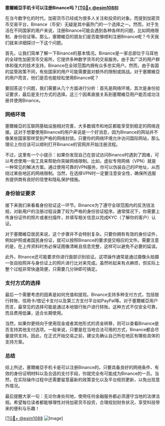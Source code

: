 **塞爾維亞手机卡可以注册Binance吗？[[TG💪+ @esim1088](https://t.me/s/esim1088)]**

在当今数字化的时代，加密货币已经成为很多人关注和投资的对象。而提到加密货币交易平台，Binance（币安）无疑是其中最热门的一个选择之一。然而，对于生活在不同国家的用户来说，注册Binance可能会遇到各种各样的问题，比如网络限制、身份验证等。那么，塞爾維亞的朋友们是否能够顺利注册Binance呢？今天我们就来详细探讨一下这个问题。

首先，让我们简单了解一下Binance的基本情况。Binance是一家总部位于马耳他的全球性加密货币交易所，它提供多种数字货币的交易服务。由于其广泛的用户群体和强大的技术支持，Binance在全球范围内拥有众多忠实用户。然而，由于各国的监管政策不同，有些国家的用户可能需要面对额外的限制或挑战。对于塞爾維亞的用户而言，他们是否也能轻松使用Binance呢？

要回答这个问题，我们需要从几个方面进行分析：首先是网络环境，其次是身份验证要求，最后是支付方式的选择。这三个因素直接关系到塞爾維亞用户能否成功注册并使用Binance。

### 网络环境

塞爾維亞的互联网基础设施相对完善，大多数城市和地区都能享受到稳定的网络连接。这对于想要使用Binance的用户来说是一个好消息，因为Binance的网站并不像某些国家那样受到严格的网络封锁。只要你的网络环境允许访问国际网站，那么理论上你应该可以顺利打开Binance的官网并开始注册流程。

不过，这里有一个小提示：如果你发现自己在尝试访问Binance时遇到了困难，可以考虑使用一些工具来帮助你突破网络限制。比如，虚拟专用网络（VPN）就是一种常见的解决方案。通过使用可靠的VPN服务，你可以伪装自己的IP地址，从而绕过某些地区的网络限制。当然，在选择VPN时一定要注意安全性，确保所选服务提供商有良好的信誉和隐私保护措施。

### 身份验证要求

接下来我们来看看身份验证这一环节。Binance为了遵守全球范围内的反洗钱法规，对新用户的注册过程设置了较为严格的身份验证程序。通常情况下，你需要上传身份证件的照片或者扫描件，并填写相关信息以完成KYC（了解你的客户）认证。

对于塞爾維亞居民来说，这个步骤并不会特别复杂。只要你拥有有效的身份证件，例如护照或者国民身份证，就可以按照Binance的要求提交相应的文件。需要注意的是，在上传资料时务必保证图像清晰且信息完整，这样可以避免不必要的延误。

此外，Binance还可能要求你进行面部识别验证。这项操作通常是通过摄像头拍摄一张自拍照并与身份证上的照片进行比对来完成。虽然听起来有点麻烦，但实际上整个过程非常快速简便，只需要几分钟即可搞定。

### 支付方式的选择

最后一个需要考虑的因素是如何充值和提现。Binance支持多种支付方式，包括银行转账、信用卡/借记卡支付以及第三方支付平台如PayPal等。对于塞爾維亞用户而言，最常见的选择可能是通过本地银行账户进行转账。这种方式不仅安全可靠，而且费用低廉，适合长期使用。

当然，如果你更倾向于使用现金或者其他形式的资金转移，则可以查看Binance是否支持其他支付选项。一般来说，只要是在当地合法可用的方式，Binance都会尽量提供支持。因此，在正式开始交易之前，建议先确认自己所在地区有哪些具体的支持方案。

### 总结

综上所述，塞爾維亞手机卡是可以注册Binance的。只要具备良好的网络条件、有效的身份证明材料以及合适的支付手段，你就完全有可能成为Binance的一员。当然，在实际操作过程中还需要留意最新的政策变化以及平台规则更新，以免出现意外情况。

最后提醒大家一句：无论你身处何地，使用任何金融服务都必须遵守当地的法律法规。希望每位读者都能够理性对待加密货币投资，合理规划财务状况，享受科技带来的便利与乐趣！

[[TG💪+ @esim1088](https://t.me/s/esim1088) ![Image](https://i.postimg.cc/4NQfJmqS/Snipaste-2025-05-13-00-14-12.png)]